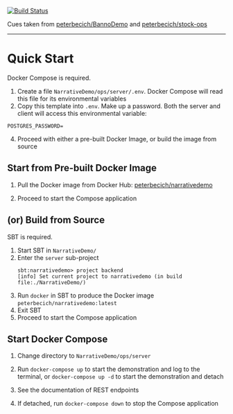[![Build Status](https://travis-ci.org/peterbecich/NarrativeDemo.svg?branch=master)](https://travis-ci.org/peterbecich/NarrativeDemo)

Cues taken from [peterbecich/BannoDemo](https://github.com/peterbecich/BannoDemo) and [peterbecich/stock-ops](https://github.com/peterbecich/stock-ops)

-----------------------

# Quick Start

Docker Compose is required.

1. Create a file `NarrativeDemo/ops/server/.env`.  Docker Compose will read this file for its environmental variables
1. Copy this template into `.env`.  Make up a password.  Both the server and client will access this environmental variable:

```
POSTGRES_PASSWORD=
```
4. Proceed with either a pre-built Docker Image, or build the image from source

## Start from Pre-built Docker Image

1. Pull the Docker image from Docker Hub: 
   [peterbecich/narrativedemo](https://hub.docker.com/r/peterbecich/narrativedemo/)

1. Proceed to start the Compose application

## (or) Build from Source

SBT is required.

1. Start SBT in `NarrativeDemo/`
1. Enter the `server` sub-project
   ```
   sbt:narrativedemo> project backend
   [info] Set current project to narrativedemo (in build file:./NarrativeDemo/)
   ```
1. Run `docker` in SBT to produce the Docker image `peterbecich/narrativedemo:latest`
1. Exit SBT
1. Proceed to start the Compose application

## Start Docker Compose

1. Change directory to `NarrativeDemo/ops/server`
1. Run `docker-compose up` to start the demonstration and log to the terminal, or `docker-compose up -d` to start the demonstration and detach

1. See the documentation of REST endpoints

1. If detached, run `docker-compose down` to stop the Compose application

